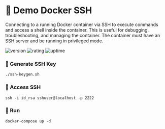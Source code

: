 # 🎉 Demo Docker SSH

Connecting to a running Docker container via SSH to execute commands and access a shell inside the container. This is useful for debugging, troubleshooting, and managing the container. The container must have an SSH server and be running in privileged mode.

![version](https://img.shields.io/badge/version-1.0-blue)
![rating](https://img.shields.io/badge/rating-★★★★★-yellow)
![uptime](https://img.shields.io/badge/uptime-100%25-brightgreen)

### 🔔 Generate SSH Key

```shell
./ssh-keygen.sh
```

### 📲 Access SSH

```shell
ssh -i id_rsa sshuser@localhost -p 2222
```

### 🥈 Run

```shell
docker-compose up -d
```
